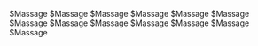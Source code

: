 $Massage
$Massage
$Massage
$Massage
$Massage
$Massage
$Massage
$Massage
$Massage
$Massage
$Massage
$Massage
$Massage

